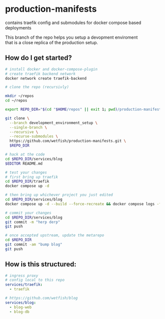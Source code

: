 # production-manifests
contains traefik config and submodules for docker compose based deployments

This branch of the repo helps you setup a devopment enviroment \
that is a close replica of the production setup.

## How do I get started?

```bash
# install docker and docker-compose-plugin
# create traefik backend network
docker network create traefik-backend

# clone the repo (recursivly)

mkdir ~/repos
cd ~/repos

export REPO_DIR="$(cd "$HOME/repos" || exit 1; pwd)/production-manifests"

git clone \
  --branch development_environment_setup \
  --single-branch \
  --recursive \
  --recurse-submodules \
  https://github.com/wetfish/production-manifests.git \
  $REPO_DIR

# hack at the code
cd $REPO_DIR/services/blog
$EDITOR README.md

# test your changes
# first bring up traefik
cd $REPO_DIR/traefik
docker compose up -d

# then bring up whichever project you just edited
cd $REPO_DIR/services/blog
docker compose up -d --build --force-recreate && docker compose logs -f

# commit your changes
cd $REPO_DIR/services/blog
git commit -m "herp derp"
git push

# once accepted upstream, update the metarepo
cd $REPO_DIR
git commit -am "bump blog"
git push
```

## How is this structured:
```yaml
# ingress proxy
# config local to this repo
services/traefik:
  - traefik

# https://github.com/wetfish/blog
services/blog:
  - blog-web
  - blog-db

```
